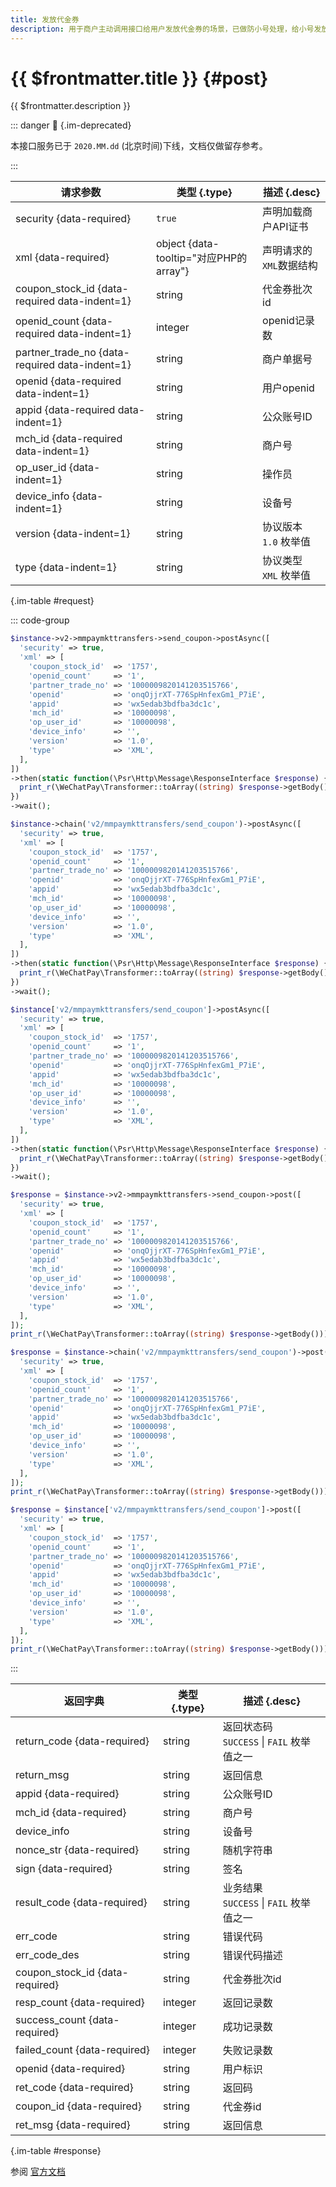 ```yaml
---
title: 发放代金券
description: 用于商户主动调用接口给用户发放代金券的场景，已做防小号处理，给小号发放代金券将返回错误码。**注意：通过接口发放的代金券不会进入微信卡包**
---
```


# {{ $frontmatter.title }} {#post}

{{ $frontmatter.description }}

::: danger :no_entry_sign: {.im-deprecated}

本接口服务已于 `2020.MM.dd` (北京时间)下线，文档仅做留存参考。

:::

| 请求参数 | 类型 {.type} | 描述 {.desc}
| --- | --- | ---
| security {data-required} | `true` | 声明加载商户API证书
| xml {data-required} | object {data-tooltip="对应PHP的array"} | 声明请求的`XML`数据结构
| coupon_stock_id {data-required data-indent=1} | string | 代金券批次id
| openid_count {data-required data-indent=1} | integer | openid记录数
| partner_trade_no {data-required data-indent=1} | string | 商户单据号
| openid {data-required data-indent=1} | string | 用户openid
| appid {data-required data-indent=1} | string | 公众账号ID
| mch_id {data-required data-indent=1} | string | 商户号
| op_user_id {data-indent=1} | string | 操作员
| device_info {data-indent=1} | string | 设备号
| version {data-indent=1} | string | 协议版本<br/>`1.0` 枚举值
| type {data-indent=1} | string | 协议类型<br/>`XML` 枚举值

{.im-table #request}

::: code-group

```php [异步纯链式]
$instance->v2->mmpaymkttransfers->send_coupon->postAsync([
  'security' => true,
  'xml' => [
    'coupon_stock_id'  => '1757',
    'openid_count'     => '1',
    'partner_trade_no' => '1000009820141203515766',
    'openid'           => 'onqOjjrXT-776SpHnfexGm1_P7iE',
    'appid'            => 'wx5edab3bdfba3dc1c',
    'mch_id'           => '10000098',
    'op_user_id'       => '10000098',
    'device_info'      => '',
    'version'          => '1.0',
    'type'             => 'XML',
  ],
])
->then(static function(\Psr\Http\Message\ResponseInterface $response) {
  print_r(\WeChatPay\Transformer::toArray((string) $response->getBody()));
})
->wait();
```

```php [异步声明式]
$instance->chain('v2/mmpaymkttransfers/send_coupon')->postAsync([
  'security' => true,
  'xml' => [
    'coupon_stock_id'  => '1757',
    'openid_count'     => '1',
    'partner_trade_no' => '1000009820141203515766',
    'openid'           => 'onqOjjrXT-776SpHnfexGm1_P7iE',
    'appid'            => 'wx5edab3bdfba3dc1c',
    'mch_id'           => '10000098',
    'op_user_id'       => '10000098',
    'device_info'      => '',
    'version'          => '1.0',
    'type'             => 'XML',
  ],
])
->then(static function(\Psr\Http\Message\ResponseInterface $response) {
  print_r(\WeChatPay\Transformer::toArray((string) $response->getBody()));
})
->wait();
```

```php [异步属性式]
$instance['v2/mmpaymkttransfers/send_coupon']->postAsync([
  'security' => true,
  'xml' => [
    'coupon_stock_id'  => '1757',
    'openid_count'     => '1',
    'partner_trade_no' => '1000009820141203515766',
    'openid'           => 'onqOjjrXT-776SpHnfexGm1_P7iE',
    'appid'            => 'wx5edab3bdfba3dc1c',
    'mch_id'           => '10000098',
    'op_user_id'       => '10000098',
    'device_info'      => '',
    'version'          => '1.0',
    'type'             => 'XML',
  ],
])
->then(static function(\Psr\Http\Message\ResponseInterface $response) {
  print_r(\WeChatPay\Transformer::toArray((string) $response->getBody()));
})
->wait();
```

```php [同步纯链式]
$response = $instance->v2->mmpaymkttransfers->send_coupon->post([
  'security' => true,
  'xml' => [
    'coupon_stock_id'  => '1757',
    'openid_count'     => '1',
    'partner_trade_no' => '1000009820141203515766',
    'openid'           => 'onqOjjrXT-776SpHnfexGm1_P7iE',
    'appid'            => 'wx5edab3bdfba3dc1c',
    'mch_id'           => '10000098',
    'op_user_id'       => '10000098',
    'device_info'      => '',
    'version'          => '1.0',
    'type'             => 'XML',
  ],
]);
print_r(\WeChatPay\Transformer::toArray((string) $response->getBody()));
```

```php [同步声明式]
$response = $instance->chain('v2/mmpaymkttransfers/send_coupon')->post([
  'security' => true,
  'xml' => [
    'coupon_stock_id'  => '1757',
    'openid_count'     => '1',
    'partner_trade_no' => '1000009820141203515766',
    'openid'           => 'onqOjjrXT-776SpHnfexGm1_P7iE',
    'appid'            => 'wx5edab3bdfba3dc1c',
    'mch_id'           => '10000098',
    'op_user_id'       => '10000098',
    'device_info'      => '',
    'version'          => '1.0',
    'type'             => 'XML',
  ],
]);
print_r(\WeChatPay\Transformer::toArray((string) $response->getBody()));
```

```php [同步属性式]
$response = $instance['v2/mmpaymkttransfers/send_coupon']->post([
  'security' => true,
  'xml' => [
    'coupon_stock_id'  => '1757',
    'openid_count'     => '1',
    'partner_trade_no' => '1000009820141203515766',
    'openid'           => 'onqOjjrXT-776SpHnfexGm1_P7iE',
    'appid'            => 'wx5edab3bdfba3dc1c',
    'mch_id'           => '10000098',
    'op_user_id'       => '10000098',
    'device_info'      => '',
    'version'          => '1.0',
    'type'             => 'XML',
  ],
]);
print_r(\WeChatPay\Transformer::toArray((string) $response->getBody()));
```

:::

| 返回字典 | 类型 {.type} | 描述 {.desc}
| --- | --- | ---
| return_code {data-required} | string | 返回状态码<br/>`SUCCESS` \| `FAIL` 枚举值之一
| return_msg | string | 返回信息
| appid {data-required} | string | 公众账号ID
| mch_id {data-required} | string | 商户号
| device_info | string | 设备号
| nonce_str {data-required} | string | 随机字符串
| sign {data-required} | string | 签名
| result_code {data-required} | string | 业务结果<br/>`SUCCESS` \| `FAIL` 枚举值之一
| err_code | string | 错误代码
| err_code_des | string | 错误代码描述
| coupon_stock_id {data-required} | string | 代金券批次id
| resp_count {data-required} | integer | 返回记录数
| success_count {data-required} | integer | 成功记录数
| failed_count {data-required} | integer | 失败记录数
| openid {data-required} | string | 用户标识
| ret_code {data-required} | string | 返回码
| coupon_id {data-required} | string | 代金券id
| ret_msg {data-required} | string | 返回信息

{.im-table #response}

参阅 [官方文档](https://pay.weixin.qq.com/wiki/doc/api/tools/sp_coupon.php?chapter=12_3&index=4)
